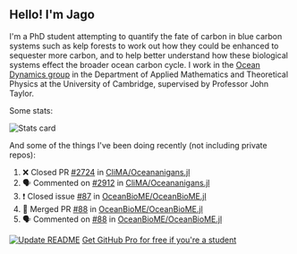 ## Hello! I'm Jago

I'm a PhD student attempting to quantify the fate of carbon in blue carbon systems such as kelp forests to work out how they could be enhanced to sequester more carbon, and to help better understand how these biological systems effect the broader ocean carbon cycle. I work in the <a href="https://www.damtp.cam.ac.uk/user/jrt51/" class="emph">Ocean Dynamics group</a> in the Department of Applied Mathematics and Theoretical Physics at the University of Cambridge, supervised by Professor John Taylor.

Some stats:
<!--
![](https://raw.githubusercontent.com/jagoosw/jagoosw/main/profile-summary-card-output/nord_dark/0-profile-details.svg)
![](https://raw.githubusercontent.com/jagoosw/jagoosw/main/profile-summary-card-output/nord_dark/3-stats.svg)
![](https://raw.githubusercontent.com/jagoosw/jagoosw/main/profile-summary-card-output/nord_dark/4-productive-time.svg)
-->
![Stats card](https://github-readme-stats.vercel.app/api?username=jagoosw&count_private=true&show_icons=true&theme=transparent&hide_title=true)

And some of the things I've been doing recently (not including private repos):
<!--START_SECTION:activity-->
1. ❌ Closed PR [#2724](https://github.com/CliMA/Oceananigans.jl/pull/2724) in [CliMA/Oceananigans.jl](https://github.com/CliMA/Oceananigans.jl)
2. 🗣 Commented on [#2912](https://github.com/CliMA/Oceananigans.jl/issues/2912) in [CliMA/Oceananigans.jl](https://github.com/CliMA/Oceananigans.jl)
3. ❗️ Closed issue [#87](https://github.com/OceanBioME/OceanBioME.jl/issues/87) in [OceanBioME/OceanBioME.jl](https://github.com/OceanBioME/OceanBioME.jl)
4. 🎉 Merged PR [#88](https://github.com/OceanBioME/OceanBioME.jl/pull/88) in [OceanBioME/OceanBioME.jl](https://github.com/OceanBioME/OceanBioME.jl)
5. 🗣 Commented on [#88](https://github.com/OceanBioME/OceanBioME.jl/issues/88) in [OceanBioME/OceanBioME.jl](https://github.com/OceanBioME/OceanBioME.jl)
<!--END_SECTION:activity-->


[![Update README](https://github.com/jagoosw/jagoosw/actions/workflows/update-readme.yml/badge.svg)](https://github.com/jagoosw/jagoosw/actions/workflows/update-readme.yml)
[Get GitHub Pro for free if you're a student](https://education.github.com/pack)

